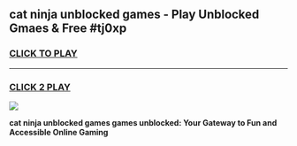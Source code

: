 
## cat ninja unblocked games - Play Unblocked Gmaes & Free #tj0xp
<h3>
<a href="https://news.freeplayer.one?title=cat_ninja_unblocked_games&ref=03M">CLICK TO PLAY</a></h3>
<hr>

<h3>
<a href="https://news.freeplayer.one?title=cat_ninja_unblocked_games&ref=03M">CLICK 2 PLAY</a>
  
</h3>

<a href="https://news.freeplayer.one?title=cat_ninja_unblocked_games&ref=03M"><img src="https://clearcache.store/games.png"></a>


**cat ninja unblocked games games unblocked: Your Gateway to Fun and Accessible Online Gaming**
